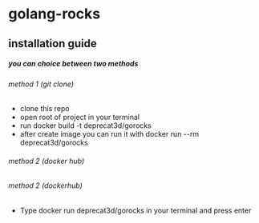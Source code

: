 # golang-rocks

## installation guide

##### you can choice between two methods

###### method 1 (git clone)

- clone this repo
- open root of project in your terminal
- run docker build -t deprecat3d/gorocks
- after create image you can run it with docker run --rm deprecat3d/gorocks


###### method 2 (docker hub)

###### method 2 (dockerhub)


- Type docker run deprecat3d/gorocks in your terminal and press enter
